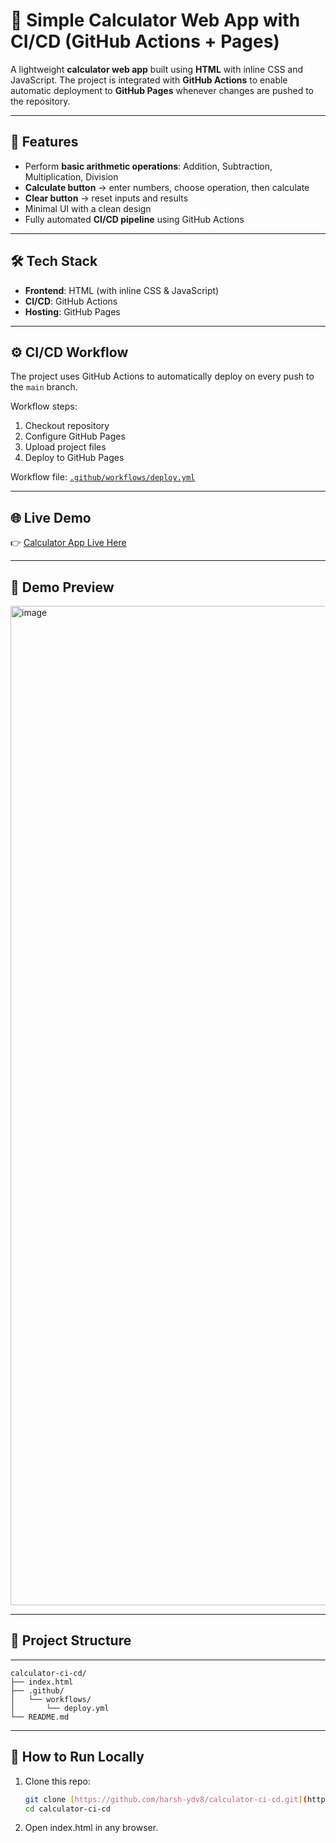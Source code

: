 # 🔢 Simple Calculator Web App with CI/CD (GitHub Actions + Pages)

A lightweight **calculator web app** built using **HTML** with inline CSS and JavaScript.
The project is integrated with **GitHub Actions** to enable automatic deployment to **GitHub Pages** whenever changes are pushed to the repository.

---

## 🚀 Features
- Perform **basic arithmetic operations**: Addition, Subtraction, Multiplication, Division
- **Calculate button** → enter numbers, choose operation, then calculate
- **Clear button** → reset inputs and results
- Minimal UI with a clean design
- Fully automated **CI/CD pipeline** using GitHub Actions

---

## 🛠️ Tech Stack
- **Frontend**: HTML (with inline CSS & JavaScript)
- **CI/CD**: GitHub Actions
- **Hosting**: GitHub Pages

---

## ⚙️ CI/CD Workflow
The project uses GitHub Actions to automatically deploy on every push to the `main` branch.

Workflow steps:
1. Checkout repository
2. Configure GitHub Pages
3. Upload project files
4. Deploy to GitHub Pages

Workflow file: [`.github/workflows/deploy.yml`](https://github.com/harsh-ydv8/calculator-ci-cd/blob/main/.github/workflows/deploy.yml)

---

## 🌐 Live Demo
👉 [Calculator App Live Here](https://harsh-ydv8.github.io/calculator-ci-cd/)

---

## 📸 Demo Preview
<img width="2559" height="1599" alt="image" src="https://github.com/user-attachments/assets/95d620dd-d4cb-428e-abba-73d01460ee30" />

---

## 📂 Project Structure
---
```
calculator-ci-cd/
├── index.html
├── .github/
│   └── workflows/
│       └── deploy.yml
└── README.md
```
---

## 📝 How to Run Locally
1. Clone this repo:
   ```bash
   git clone [https://github.com/harsh-ydv8/calculator-ci-cd.git](https://github.com/harsh-ydv8/calculator-ci-cd.git)
   cd calculator-ci-cd
2. Open index.html in any browser.
